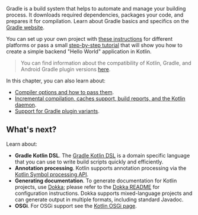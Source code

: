 [//]: # (title: Gradle)

Gradle is a build system that helps to automate and manage your building process. It downloads required dependencies,
packages your code, and prepares it for compilation. Learn about Gradle basics and specifics 
on the [Gradle website](https://docs.gradle.org/current/userguide/userguide.html).

You can set up your own project with [these instructions](gradle-configure-project.md) for different platforms 
or pass a small [step-by-step tutorial](get-started-with-jvm-gradle-project.md) that will show you how to create a simple backend 
"Hello World" application in Kotlin.

> You can find information about the compatibility of Kotlin, Gradle, and Android Gradle plugin versions [here](gradle-configure-project.md#apply-the-plugin).


In this chapter, you can also learn about:
* [Compiler options and how to pass them](gradle-compiler-options.md).
* [Incremental compilation, caches support, build reports, and the Kotlin daemon](gradle-compilation-and-caches.md).
* [Support for Gradle plugin variants](gradle-plugin-variants.md).

## What's next?

Learn about:
* **Gradle Kotlin DSL**. The [Gradle Kotlin DSL](https://docs.gradle.org/current/userguide/kotlin_dsl.html) is a domain specific language 
  that you can use to write build scripts quickly and efficiently.
* **Annotation processing**. Kotlin supports annotation processing via the [Kotlin Symbol processing API](ksp-reference.md).
* **Generating documentation**. To generate documentation for Kotlin projects, use [Dokka](https://github.com/Kotlin/dokka);
  please refer to the [Dokka README](https://github.com/Kotlin/dokka/blob/master/README.md#using-the-gradle-plugin)
  for configuration instructions. Dokka supports mixed-language projects and can generate output in multiple
  formats, including standard Javadoc.
* **OSGi**. For OSGi support see the [Kotlin OSGi page](kotlin-osgi.md).
